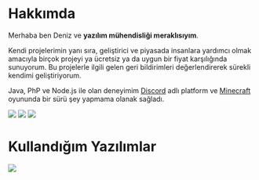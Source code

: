 # Hakkımda
Merhaba ben Deniz ve **yazılım mühendisliği meraklısıyım**.

Kendi projelerimin yanı sıra, geliştirici ve piyasada insanlara yardımcı olmak amacıyla birçok projeyi ya ücretsiz ya da uygun bir fiyat karşılığında sunuyorum. Bu projelerle ilgili gelen geri bildirimleri değerlendirerek sürekli kendimi geliştiriyorum.

Java, PhP ve Node.js ile olan deneyimim [Discord](https://discord.com/) adlı platform ve [Minecraft](https://minecraft.net/) oyununda bir sürü şey yapmama olanak sağladı.

[![](https://skillicons.dev/icons?i=instagram)](https://www.instagram.com/sheduxdev/)
[![](https://skillicons.dev/icons?i=twitter)](https://twitter.com/sheduxdev)
[![](https://skillicons.dev/icons?i=discord)](https://discord.com/users/458172960675594251)

# Kullandığım Yazılımlar
![](https://skillicons.dev/icons?i=arduino,c,cs,cpp,cloudflare,wordpress,postman,nginx,md,jquery,gcp,js,java,php,mysql,css,html,tailwind,firebase,bootstrap,dotnet,electron,express,vscode,figma,git,gradle,maven,idea&perline=9)
<br />
